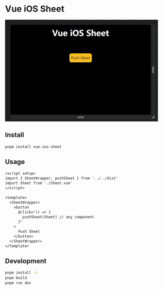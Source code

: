 # Vue iOS Sheet

![Example](public/example.gif)

## Install

```bash
pnpm install vue-ios-sheet
```

## Usage

```vue
<script setup>
import { SheetWrapper, pushSheet } from '../../dist'
import Sheet from './Sheet.vue'
</script>

<template>
  <SheetWrapper>
    <button
      @click="() => {
        pushSheet(Sheet) // any component
      }"
    >
      Push Sheet
    </button>
  </SheetWrapper>
</template>
```

## Development

```bash
pnpm install -r
pnpm build
pnpm run dev
```
